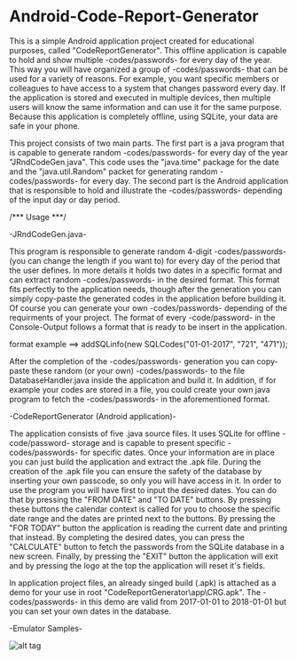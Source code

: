 # Android-Code-Report-Generator

This is a simple Android application project created for educational purposes, called "CodeReportGenerator". This offline application is capable to hold and show multiple -codes/passwords- for every day of the year. This way you will have organized a group of -codes/passwords- that can be used for a variety of reasons. For example, you want specific members or colleagues to have access to a system that changes password every day. If the application is stored and executed in multiple devices, then multiple users will know the same information and can use it for the same purpose. Because this application is completely offline, using SQLite, your data are safe in your phone. 

This project consists of two main parts. The first part is a java program that is capable to generate random -codes/passwords- for every day of the year "JRndCodeGen.java". This code uses the "java.time" package for the date and the "java.util.Random" packet for generating random -codes/passwords- for every day. The second part is the Android application that is responsible to hold and illustrate the -codes/passwords- depending of the input day or day period. 

/*** Usage ***/

-JRndCodeGen.java-

This program is responsible to generate random 4-digit -codes/passwords- (you can change the length if you want to) for every day of the period that the user defines. In more details it holds two dates in a specific format and can extract random -codes/passwords- in the desired format. This format fits perfectly to the application needs, though after the generation you can simply copy-paste the generated codes in the application before building it. Of course you can generate your own -codes/passwords- depending of the requirments of your project. The format of every -code/password- in the Console-Output follows a format that is ready to be insert in the application.

format example	==>  addSQLinfo(new SQLCodes("01-01-2017", "721", "471"));

After the completion of the -codes/passwords- generation you can copy-paste these random (or your own) -codes/passwords- to the file DatabaseHandler.java inside the application and build it. In addition, if for example your codes are stored in a file, you could create your own java program to fetch the -codes/passwords- in the aforementioned format.

-CodeReportGenerator (Android application)-

The application consists of five .java source files. It uses SQLite for offline -code/password- storage and is capable to present specific -codes/passwords- for specific dates. Once your information are in place you can just build the application and extract the .apk file. During the creation of the .apk file you can ensure the safety of the database by inserting your own passcode, so only you will have access in it. In order to use the program you will have first to input the desired dates. You can do that by pressing the "FROM DATE" and "TO DATE" buttons. By pressing these buttons the calendar context is called for you to choose the specific date range and the dates are printed next to the buttons. By pressing the "FOR TODAY" button the application is reading the current date and printing that instead. By completing the desired dates, you can press the "CALCULATE" button to fetch the passwords from the SQLite database in a new screen. Finally, by pressing the "EXIT" button the application will exit and by pressing the logo at the top the application will reset it's fields.

In application project files, an already singed build (.apk) is attached as a demo for your use in root "CodeReportGenerator\app\CRG.apk". The -codes/passwords- in this demo are valid from 2017-01-01 to 2018-01-01 but you can set your own dates in the database.

-Emulator Samples-

![alt tag](https://github.com/kmonahopoulos/Android-Code-Report-Generator/blob/master/EmuAppPresentations/EmuAppPresentation_1.png)